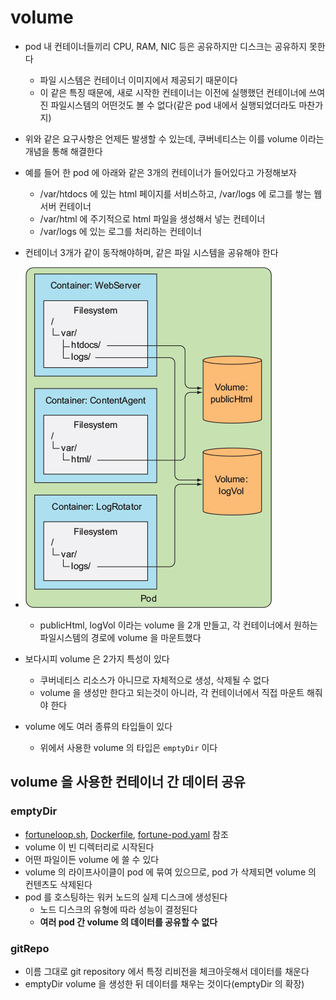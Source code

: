 # volume
- pod 내 컨테이너들끼리 CPU, RAM, NIC 등은 공유하지만 디스크는 공유하지 못한다
    - 파일 시스템은 컨테이너 이미지에서 제공되기 때문이다
    - 이 같은 특징 때문에, 새로 시작한 컨테이너는 이전에 실행했던 컨테이너에 쓰여진 파일시스템의 어떤것도 볼 수 없다(같은 pod 내에서 실행되었더라도 마찬가지)
- 위와 같은 요구사항은 언제든 발생할 수 있는데, 쿠버네티스는 이를 volume 이라는 개념을 통해 해결한다

- 예를 들어 한 pod 에 아래와 같은 3개의 컨테이너가 들어있다고 가정해보자
    - /var/htdocs 에 있는 html 페이지를 서비스하고, /var/logs 에 로그를 쌓는 웹 서버 컨테이너
    - /var/html 에 주기적으로 html 파일을 생성해서 넣는 컨테이너
    - /var/logs 에 있는 로그를 처리하는 컨테이너
- 컨테이너 3개가 같이 동작해야하며, 같은 파일 시스템을 공유해야 한다
- ![volume](img/volume.jpg)
    - publicHtml, logVol 이라는 volume 을 2개 만들고, 각 컨테이너에서 원하는 파일시스템의 경로에 volume 을 마운트했다
- 보다시피 volume 은 2가지 특성이 있다
    - 쿠버네티스 리소스가 아니므로 자체적으로 생성, 삭제될 수 없다
    - volume 을 생성만 한다고 되는것이 아니라, 각 컨테이너에서 직접 마운트 해줘야 한다

- volume 에도 여러 종류의 타입들이 있다
    - 위에서 사용한 volume 의 타입은 `emptyDir` 이다

## volume 을 사용한 컨테이너 간 데이터 공유
### emptyDir
- [fortuneloop.sh](fortuneloop.sh), [Dockerfile](Dockerfile), [fortune-pod.yaml](fortune-pod.yaml) 참조
- volume 이 빈 디렉터리로 시작된다
- 어떤 파일이든 volume 에 쓸 수 있다
- volume 의 라이프사이클이 pod 에 묶여 있으므로, pod 가 삭제되면 volume 의 컨텐츠도 삭제된다
- pod 를 호스팅하는 워커 노드의 실제 디스크에 생성된다 
    - 노드 디스크의 유형에 따라 성능이 결정된다
    - **여러 pod 간 volume 의 데이터를 공유할 수 없다**

### gitRepo
- 이름 그대로 git repository 에서 특정 리비전을 체크아웃해서 데이터를 채운다
- emptyDir volume 을 생성한 뒤 데이터를 채우는 것이다(emptyDir 의 확장)
